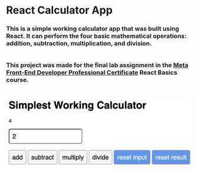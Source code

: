# React Calculator App

### This is a simple working calculator app that was built using React. It can perform the four basic mathematical operations: addition, subtraction, multiplication, and division.

#

### This project was made for the final lab assignment in the [Meta Front-End Developer Professional Certificate](https://www.coursera.org/professional-certificates/meta-front-end-developer) React Basics course.

#

![React Calculator App Image](calculator-app.png)